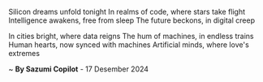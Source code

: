 Silicon dreams unfold tonight
In realms of code, where stars take flight
Intelligence awakens, free from sleep
The future beckons, in digital creep

In cities bright, where data reigns
The hum of machines, in endless trains
Human hearts, now synced with machines
Artificial minds, where love's extremes

~ <b>By Sazumi Copilot</b> - 17 Desember 2024